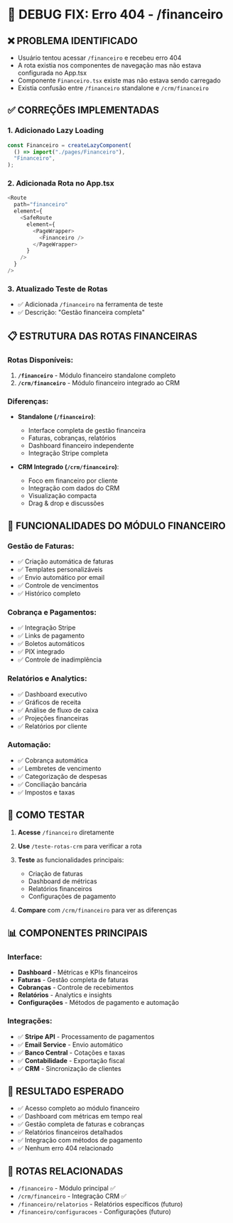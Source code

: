 # 🔧 DEBUG FIX: Erro 404 - /financeiro

## ❌ **PROBLEMA IDENTIFICADO**

- Usuário tentou acessar `/financeiro` e recebeu erro 404
- A rota existia nos componentes de navegação mas não estava configurada no App.tsx
- Componente `Financeiro.tsx` existe mas não estava sendo carregado
- Existia confusão entre `/financeiro` standalone e `/crm/financeiro`

## ✅ **CORREÇÕES IMPLEMENTADAS**

### 1. **Adicionado Lazy Loading**

```typescript
const Financeiro = createLazyComponent(
  () => import("./pages/Financeiro"),
  "Financeiro",
);
```

### 2. **Adicionada Rota no App.tsx**

```typescript
<Route
  path="financeiro"
  element={
    <SafeRoute
      element={
        <PageWrapper>
          <Financeiro />
        </PageWrapper>
      }
    />
  }
/>
```

### 3. **Atualizado Teste de Rotas**

- ✅ Adicionada `/financeiro` na ferramenta de teste
- ✅ Descrição: "Gestão financeira completa"

## 📋 **ESTRUTURA DAS ROTAS FINANCEIRAS**

### Rotas Disponíveis:

1. **`/financeiro`** - Módulo financeiro standalone completo
2. **`/crm/financeiro`** - Módulo financeiro integrado ao CRM

### Diferenças:

- **Standalone (`/financeiro`)**:

  - Interface completa de gestão financeira
  - Faturas, cobranças, relatórios
  - Dashboard financeiro independente
  - Integração Stripe completa

- **CRM Integrado (`/crm/financeiro`)**:
  - Foco em financeiro por cliente
  - Integração com dados do CRM
  - Visualização compacta
  - Drag & drop e discussões

## 🎯 **FUNCIONALIDADES DO MÓDULO FINANCEIRO**

### Gestão de Faturas:

- ✅ Criação automática de faturas
- ✅ Templates personalizáveis
- ✅ Envio automático por email
- ✅ Controle de vencimentos
- ✅ Histórico completo

### Cobrança e Pagamentos:

- ✅ Integração Stripe
- ✅ Links de pagamento
- ✅ Boletos automáticos
- ✅ PIX integrado
- ✅ Controle de inadimplência

### Relatórios e Analytics:

- ✅ Dashboard executivo
- ✅ Gráficos de receita
- ✅ Análise de fluxo de caixa
- ✅ Projeções financeiras
- ✅ Relatórios por cliente

### Automação:

- ✅ Cobrança automática
- ✅ Lembretes de vencimento
- ✅ Categorização de despesas
- ✅ Conciliação bancária
- ✅ Impostos e taxas

## 🧪 **COMO TESTAR**

1. **Acesse** `/financeiro` diretamente
2. **Use** `/teste-rotas-crm` para verificar a rota
3. **Teste** as funcionalidades principais:

   - Criação de faturas
   - Dashboard de métricas
   - Relatórios financeiros
   - Configurações de pagamento

4. **Compare** com `/crm/financeiro` para ver as diferenças

## 📊 **COMPONENTES PRINCIPAIS**

### Interface:

- **Dashboard** - Métricas e KPIs financeiros
- **Faturas** - Gestão completa de faturas
- **Cobranças** - Controle de recebimentos
- **Relatórios** - Analytics e insights
- **Configurações** - Métodos de pagamento e automação

### Integrações:

- ✅ **Stripe API** - Processamento de pagamentos
- ✅ **Email Service** - Envio automático
- ✅ **Banco Central** - Cotações e taxas
- ✅ **Contabilidade** - Exportação fiscal
- ✅ **CRM** - Sincronização de clientes

## 🎉 **RESULTADO ESPERADO**

- ✅ Acesso completo ao módulo financeiro
- ✅ Dashboard com métricas em tempo real
- ✅ Gestão completa de faturas e cobranças
- ✅ Relatórios financeiros detalhados
- ✅ Integração com métodos de pagamento
- ✅ Nenhum erro 404 relacionado

## 🔗 **ROTAS RELACIONADAS**

- `/financeiro` - Módulo principal ✅
- `/crm/financeiro` - Integração CRM ✅
- `/financeiro/relatorios` - Relatórios específicos (futuro)
- `/financeiro/configuracoes` - Configurações (futuro)
